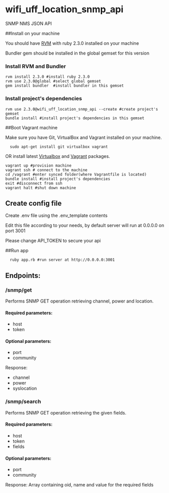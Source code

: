 # wifi_uff_location_snmp_api
 SNMP NMS JSON API

##Install on your machine

You should have [RVM](https://rvm.io/) with ruby 2.3.0 installed on your machine

Bundler gem should be installed in the global gemset for this version

### Install RVM and Bundler
```shell
rvm install 2.3.0 #install ruby 2.3.0
rvm use 2.3.0@global #select global gemset
gem install bundler  #install bundler in this gemset
```

### Install project's dependencies
```shell
rvm use 2.3.0@wifi_uff_location_snmp_api --create #create project's gemset
bundle install #install project's dependencies in this gemset
```

##Boot Vagrant machine

Make sure you have Git, VirtualBox and Vagrant installed on your machine.

```shell
  sudo apt-get install git virtualbox vagrant
```
OR install latest [Virtualbox](https://www.virtualbox.org/wiki/Downloads) and [Vagrant](https://www.vagrantup.com/downloads.html) packages.

```shell
vagrant up #provision machine
vagrant ssh # connect to the machine
cd /vagrant #enter synced folder(where Vagrantfile is located)
bundle install #install project's dependencies
exit #disconnect from ssh
vagrant halt #shut down machine
```

## Create config file

Create .env file using the .env_template contents

Edit this file according to your needs, by default server will run at 0.0.0.0 on port 3001

Please change API_TOKEN to secure your api

##Run app

```shell
  ruby app.rb #run server at http://0.0.0.0:3001
```

## Endpoints:

### /snmp/get
Performs SNMP GET operation retrieving channel, power and location.

#### Required parameters:
  - host
  - token

#### Optional parameters:
  - port
  - community

Response:
  - channel
  - power
  - syslocation


### /snmp/search
Performs SNMP GET operation retrieving the given fields.

#### Required parameters:
  - host
  - token
  - fields

#### Optional parameters:
  - port
  - community

Response:
 Array containing oid, name and value for the required fields
